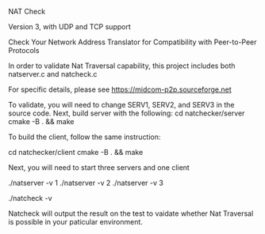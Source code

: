 NAT Check

Version 3, with UDP and TCP support

Check Your Network Address Translator
for Compatibility with Peer-to-Peer Protocols

In order to validate Nat Traversal capability, this project includes both natserver.c and natcheck.c

For specific details, please see https://midcom-p2p.sourceforge.net

To validate, you will need to change SERV1, SERV2, and SERV3 in the source code.
Next, build server with the following:
cd natchecker/server
cmake -B . && make

To build the client, follow the same instruction:

cd natchecker/client
cmake -B . && make

Next, you will need to start three servers and one client

./natserver -v 1
./natserver -v 2
./natserver -v 3

./natcheck -v

Natcheck will output the result on the test to vaidate whether Nat Traversal is possible in your paticular environment.